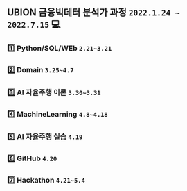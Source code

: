## UBION 금융빅데터 분석가 과정 `2022.1.24 ~ 2022.7.15` 💻

### 1️⃣ Python/SQL/WEb  `2.21~3.21`

### 2️⃣ Domain `3.25~4.7`

### 3️⃣ AI 자율주행 이론 `3.30~3.31`

### 4️⃣ MachineLearning  `4.8~4.18`

### 5️⃣ AI 자율주행 실습 `4.19`

### 6️⃣ GitHub `4.20`

### 7️⃣ Hackathon  `4.21~5.4`
